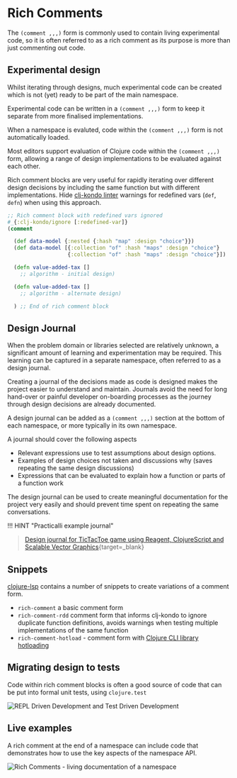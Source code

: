 # Rich Comments

The `(comment ,,,)` form is commonly used to contain living experimental code, so it is often referred to as a rich comment as its purpose is more than just commenting out code.


## Experimental design

Whilst iterating through designs, much experimental code can be created which is not (yet) ready to be part of the main namespace.

Experimental code can be written in a `(comment ,,,)` form to keep it separate from more finalised implementations.

When a namespace is evaluted, code within the `(comment ,,,)` form is not automatically loaded.

Most editors support evaluation of Clojure code within the `(comment ,,,)` form, allowing a range of design implementations to be evaluated against each other.

Rich comment blocks are very useful for rapidly iterating over different design decisions by including the same function but with different implementations.  Hide [clj-kondo linter](/clojure/reference/code-analysis.md) warnings for redefined vars (`def`, `defn`) when using this approach.

```clojure
;; Rich comment block with redefined vars ignored
#_{:clj-kondo/ignore [:redefined-var]}
(comment

  (def data-model {:nested {:hash "map" :design "choice"}})
  (def data-model [{:collection "of" :hash "maps" :design "choice"}
                   {:collection "of" :hash "maps" :design "choice"}])

  (defn value-added-tax []
    ;; algorithm - initial design)

  (defn value-added-tax []
    ;; algorithm - alternate design)

  ) ;; End of rich comment block
```


## Design Journal

When the problem domain or libraries selected are relatively unknown, a significant amount of learning and experimentation may be required.  This learning can be captured in a separate namespace, often referred to as a design journal.

Creating a journal of the decisions made as code is designed makes the project easier to understand and maintain.  Journals avoid the need for long hand-over or painful developer on-boarding processes as the journey through design decisions are already documented.

A design journal can be added as a `(comment ,,,)` section at the bottom of each namespace, or more typically in its own namespace.

A journal should cover the following aspects

* Relevant expressions use to test assumptions about design options.
* Examples of design choices not taken and discussions why (saves repeating the same design discussions)
* Expressions that can be evaluated to explain how a function or parts of a function work

The design journal can be used to create meaningful documentation for the project very easily and should prevent time spent on repeating the same conversations.

!!! HINT "Practicalli example journal"
> [Design journal for TicTacToe game using Reagent, ClojureScript and Scalable Vector Graphics](https://github.com/jr0cket/tictactoe-reagent/blob/master/src/tictactoe_reagent/core.cljs#L124){target=_blank}


## Snippets

[clojure-lsp](https://clojure-lsp.io/features/#snippets) contains a number of snippets to create variations of a comment form.

* `rich-comment` a basic comment form
* `rich-comment-rdd` comment form that informs clj-kondo to ignore duplicate function definitions, avoids warnings when testing multiple implementations of the same function
* `rich-comment-hotload` - comment form with [Clojure CLI library hotloading](/clojure/clojure-cli/repl-reloaded/)


## Migrating design to tests

Code within rich comment blocks is often a good source of code that can be put into formal unit tests, using `clojure.test`

![REPL Driven Development and Test Driven Development](https://raw.githubusercontent.com/practicalli/graphic-design/live/repl-tdd-flow.png)


## Live examples

A rich comment at the end of a namespace can include code that demonstrates how to use the key aspects of the namespace API.

![Rich Comments - living documentation of a namespace](https://practical.li/clojure/images/practicalli-clojure-repl-driven-development-rich-comment-blocks.png)
